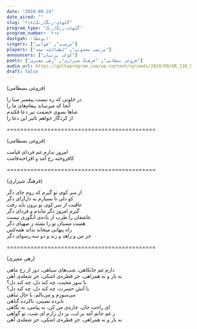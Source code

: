 ```yaml
---
date: "2019-09-24"
date_aired: ""
slug: "گلهای-رنگارنگ/۲۱۸"
program_type: "گلهای-رنگارنگ"
program_number: '۲۱۸'
dastgah: 'ابوعطا'
singers: ["مرضیه", "قوامی"]
players: ["مرتضی محجوبی", "لطف‌الله مجد"]
announcers: ["کوکب پرنیان"]
poets: ["فروغی بسطامی", "فرهنگ شیرازی", "رهی معیری"]
audio_url: https://golhaprogram.com/wp-content/uploads/2019/09/GR_218_Marzieh_Ghavami.mp3
draft: false
---
```


(فروغی بسطامی)  

در خلوتی که ره نیست پیغمبر صبا را  
آنجا که میرساند پیغام‌های ما را  
شاها بسوی خصمت تیر دعا فکندم  
از کردگار خواهم تاثیر این دعا را  

============================================  

(فروغی بسطامی)  

امروز ندارم غم فردای قیامت  
کافروخته‌ رخ آمد و افراخته‌قامت  

============================================  

(فرهنگ شیرازی)  

از سر کوی تو گیرم که روم جای دگر  
کو دلی تا بسپارم به دل‌آرای دگر  
عاقبت از سر کوی تو برون باید رفت  
گیرم امروز دگر ماندم و فردای دگر  
عاشقان را طرب از باده‌ی انگوری نیست  
هست مستان تو را نشئه ز صهبای دگر  
راه پنهانی میخانه نداند همه‌کس  
جز من و زاهد و رند و دو سه رسوای دگر  

============================================  

(رهی معیری)  

دارم غم جانکاهی، شب‌های سیاهی، دور از رخ ماهی  
نه یار و نه همراهی، جز قطره‌ی اشکی، جز شعله‌ی آهی  
با سوز محبت، چه کند دل، چه کند دل؟  
با آتش حسرت، چه کند دل، چه کند دل؟  
می‌سوزم و می‌نالم، با حال تباهی  
نابرده نصیبی، ناکرده گناهی  
ای راحت جان، چاره‌ی من کن، به پیامی، به نگاهی  
ز غم جانم آمد بر لب، بر دل زارم ای شب، تو گواهی  
نه یار و نه همراهی، جز قطره‌ی اشکی، جز شعله‌ی آهی  
